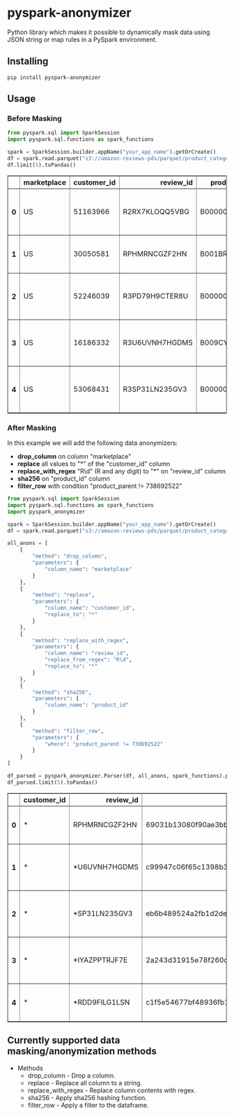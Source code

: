 # pyspark-anonymizer
Python library which makes it possible to dynamically mask data using JSON string or map rules in a PySpark environment.

## Installing

```shell
pip install pyspark-anonymizer
```

## Usage


### Before Masking


```python
from pyspark.sql import SparkSession
import pyspark.sql.functions as spark_functions

spark = SparkSession.builder.appName("your_app_name").getOrCreate()
df = spark.read.parquet("s3://amazon-reviews-pds/parquet/product_category=Electronics/")
df.limit(5).toPandas()
```

<div>
<table border="1" class="dataframe">
  <thead>
    <tr style="text-align: right;">
      <th></th>
      <th>marketplace</th>
      <th>customer_id</th>
      <th>review_id</th>
      <th>product_id</th>
      <th>product_parent</th>
      <th>product_title</th>
      <th>star_rating</th>
      <th>helpful_votes</th>
      <th>total_votes</th>
      <th>vine</th>
      <th>verified_purchase</th>
      <th>review_headline</th>
      <th>review_body</th>
      <th>review_date</th>
      <th>year</th>
    </tr>
  </thead>
  <tbody>
    <tr>
      <th>0</th>
      <td>US</td>
      <td>51163966</td>
      <td>R2RX7KLOQQ5VBG</td>
      <td>B00000JBAT</td>
      <td>738692522</td>
      <td>Diamond Rio Digital Player</td>
      <td>3</td>
      <td>0</td>
      <td>0</td>
      <td>N</td>
      <td>N</td>
      <td>Why just 30 minutes?</td>
      <td>RIO is really great, but Diamond should increa...</td>
      <td>1999-06-22</td>
      <td>1999</td>
    </tr>
    <tr>
      <th>1</th>
      <td>US</td>
      <td>30050581</td>
      <td>RPHMRNCGZF2HN</td>
      <td>B001BRPLZU</td>
      <td>197287809</td>
      <td>NG 283220 AC Adapter Power Supply for HP Pavil...</td>
      <td>5</td>
      <td>0</td>
      <td>0</td>
      <td>N</td>
      <td>Y</td>
      <td>Five Stars</td>
      <td>Great quality for the price!!!!</td>
      <td>2014-11-17</td>
      <td>2014</td>
    </tr>
    <tr>
      <th>2</th>
      <td>US</td>
      <td>52246039</td>
      <td>R3PD79H9CTER8U</td>
      <td>B00000JBAT</td>
      <td>738692522</td>
      <td>Diamond Rio Digital Player</td>
      <td>5</td>
      <td>1</td>
      <td>2</td>
      <td>N</td>
      <td>N</td>
      <td>The digital audio &amp;quot;killer app&amp;quot;</td>
      <td>One of several first-generation portable MP3 p...</td>
      <td>1999-06-30</td>
      <td>1999</td>
    </tr>
    <tr>
      <th>3</th>
      <td>US</td>
      <td>16186332</td>
      <td>R3U6UVNH7HGDMS</td>
      <td>B009CY43DK</td>
      <td>856142222</td>
      <td>HDE Mini Portable Capsule Travel Mobile Pocket...</td>
      <td>5</td>
      <td>0</td>
      <td>0</td>
      <td>N</td>
      <td>Y</td>
      <td>Five Stars</td>
      <td>I like it, got some for the Grandchilren</td>
      <td>2014-11-17</td>
      <td>2014</td>
    </tr>
    <tr>
      <th>4</th>
      <td>US</td>
      <td>53068431</td>
      <td>R3SP31LN235GV3</td>
      <td>B00000JBSN</td>
      <td>670078724</td>
      <td>JVC FS-7000 Executive MicroSystem (Discontinue...</td>
      <td>3</td>
      <td>5</td>
      <td>5</td>
      <td>N</td>
      <td>N</td>
      <td>Design flaws ruined the better functions</td>
      <td>I returned mine for a couple of reasons:  The ...</td>
      <td>1999-07-13</td>
      <td>1999</td>
    </tr>
  </tbody>
</table>
</div>



### After Masking

In this example we will add the following data anonymizers:

- **drop_column** on column "marketplace"
- **replace** all values to "*" of the "customer_id" column
- **replace_with_regex** "R\d" (R and any digit) to "*" on "review_id" column
- **sha256** on "product_id" column
- **filter_row** with condition "product_parent != 738692522"

```python
from pyspark.sql import SparkSession
import pyspark.sql.functions as spark_functions
import pyspark_anonymizer

spark = SparkSession.builder.appName("your_app_name").getOrCreate()
df = spark.read.parquet("s3://amazon-reviews-pds/parquet/product_category=Electronics/")

all_anons = [
    {
        "method": "drop_column",
        "parameters": {
            "column_name": "marketplace"
        }
    },
    {
        "method": "replace",
        "parameters": {
            "column_name": "customer_id",
            "replace_to": "*"
        }
    },
    {
        "method": "replace_with_regex",
        "parameters": {
            "column_name": "review_id",
            "replace_from_regex": "R\d",
            "replace_to": "*"
        }
    },
    {
        "method": "sha256",
        "parameters": {
            "column_name": "product_id"
        }
    },
    {
        "method": "filter_row",
        "parameters": {
            "where": "product_parent != 738692522"
        }
    }
]

df_parsed = pyspark_anonymizer.Parser(df, all_anons, spark_functions).parse()
df_parsed.limit(5).toPandas()
```

<div>
<table border="1" class="dataframe">
  <thead>
    <tr style="text-align: right;">
      <th></th>
      <th>customer_id</th>
      <th>review_id</th>
      <th>product_id</th>
      <th>product_parent</th>
      <th>product_title</th>
      <th>star_rating</th>
      <th>helpful_votes</th>
      <th>total_votes</th>
      <th>vine</th>
      <th>verified_purchase</th>
      <th>review_headline</th>
      <th>review_body</th>
      <th>review_date</th>
      <th>year</th>
    </tr>
  </thead>
  <tbody>
    <tr>
      <th>0</th>
      <td>*</td>
      <td>RPHMRNCGZF2HN</td>
      <td>69031b13080f90ae3bbbb505f5f80716cd11c4eadd8d86...</td>
      <td>197287809</td>
      <td>NG 283220 AC Adapter Power Supply for HP Pavil...</td>
      <td>5</td>
      <td>0</td>
      <td>0</td>
      <td>N</td>
      <td>Y</td>
      <td>Five Stars</td>
      <td>Great quality for the price!!!!</td>
      <td>2014-11-17</td>
      <td>2014</td>
    </tr>
    <tr>
      <th>1</th>
      <td>*</td>
      <td>*U6UVNH7HGDMS</td>
      <td>c99947c06f65c1398b39d092b50903986854c21fd1aeab...</td>
      <td>856142222</td>
      <td>HDE Mini Portable Capsule Travel Mobile Pocket...</td>
      <td>5</td>
      <td>0</td>
      <td>0</td>
      <td>N</td>
      <td>Y</td>
      <td>Five Stars</td>
      <td>I like it, got some for the Grandchilren</td>
      <td>2014-11-17</td>
      <td>2014</td>
    </tr>
    <tr>
      <th>2</th>
      <td>*</td>
      <td>*SP31LN235GV3</td>
      <td>eb6b489524a2fb1d2de5d2e869d600ee2663e952a4b252...</td>
      <td>670078724</td>
      <td>JVC FS-7000 Executive MicroSystem (Discontinue...</td>
      <td>3</td>
      <td>5</td>
      <td>5</td>
      <td>N</td>
      <td>N</td>
      <td>Design flaws ruined the better functions</td>
      <td>I returned mine for a couple of reasons:  The ...</td>
      <td>1999-07-13</td>
      <td>1999</td>
    </tr>
    <tr>
      <th>3</th>
      <td>*</td>
      <td>*IYAZPPTRJF7E</td>
      <td>2a243d31915e78f260db520d9dcb9b16725191f55c54df...</td>
      <td>503838146</td>
      <td>BlueRigger High Speed HDMI Cable with Ethernet...</td>
      <td>3</td>
      <td>0</td>
      <td>0</td>
      <td>N</td>
      <td>Y</td>
      <td>Never got around to returning the 1 out of 2 ...</td>
      <td>Never got around to returning the 1 out of 2 t...</td>
      <td>2014-11-17</td>
      <td>2014</td>
    </tr>
    <tr>
      <th>4</th>
      <td>*</td>
      <td>*RDD9FILG1LSN</td>
      <td>c1f5e54677bf48936fb1e9838869630e934d16ac653b15...</td>
      <td>587294791</td>
      <td>Brookstone 2.4GHz Wireless TV Headphones</td>
      <td>5</td>
      <td>3</td>
      <td>3</td>
      <td>N</td>
      <td>Y</td>
      <td>Saved my. marriage, I swear to god.</td>
      <td>Saved my.marriage, I swear to god.</td>
      <td>2014-11-17</td>
      <td>2014</td>
    </tr>
  </tbody>
</table>
</div>

## Currently supported data masking/anonymization methods
- Methods
  - drop_column - Drop a column.
  - replace - Replace all column to a string.
  - replace_with_regex - Replace column contents with regex.
  - sha256 - Apply sha256 hashing function.
  - filter_row - Apply a filter to the dataframe.
